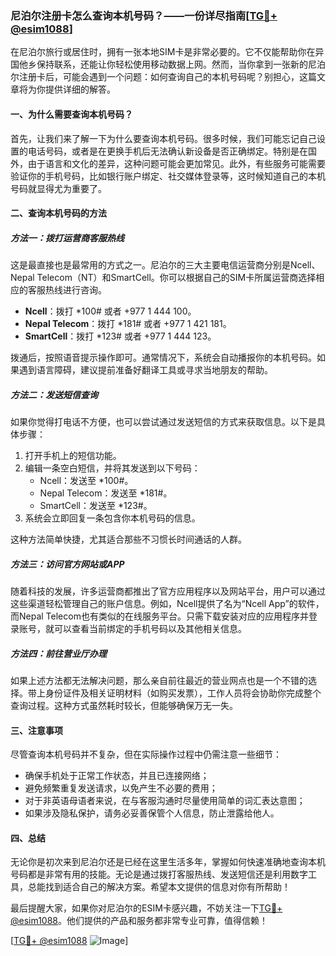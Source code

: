### 尼泊尔注册卡怎么查询本机号码？——一份详尽指南[[TG💪+ @esim1088](https://t.me/s/esim1088)]

在尼泊尔旅行或居住时，拥有一张本地SIM卡是非常必要的。它不仅能帮助你在异国他乡保持联系，还能让你轻松使用移动数据上网。然而，当你拿到一张新的尼泊尔注册卡后，可能会遇到一个问题：如何查询自己的本机号码呢？别担心，这篇文章将为你提供详细的解答。

#### 一、为什么需要查询本机号码？

首先，让我们来了解一下为什么要查询本机号码。很多时候，我们可能忘记自己设置的电话号码，或者是在更换手机后无法确认新设备是否正确绑定。特别是在国外，由于语言和文化的差异，这种问题可能会更加常见。此外，有些服务可能需要验证你的手机号码，比如银行账户绑定、社交媒体登录等，这时候知道自己的本机号码就显得尤为重要了。

#### 二、查询本机号码的方法

##### 方法一：拨打运营商客服热线

这是最直接也是最常用的方式之一。尼泊尔的三大主要电信运营商分别是Ncell、Nepal Telecom（NT）和SmartCell。你可以根据自己的SIM卡所属运营商选择相应的客服热线进行咨询。

- **Ncell**：拨打 *100# 或者 +977 1 444 100。
- **Nepal Telecom**：拨打 *181# 或者 +977 1 421 181。
- **SmartCell**：拨打 *123# 或者 +977 1 444 123。

拨通后，按照语音提示操作即可。通常情况下，系统会自动播报你的本机号码。如果遇到语言障碍，建议提前准备好翻译工具或寻求当地朋友的帮助。

##### 方法二：发送短信查询

如果你觉得打电话不方便，也可以尝试通过发送短信的方式来获取信息。以下是具体步骤：

1. 打开手机上的短信功能。
2. 编辑一条空白短信，并将其发送到以下号码：
   - Ncell：发送至 *100#。
   - Nepal Telecom：发送至 *181#。
   - SmartCell：发送至 *123#。
3. 系统会立即回复一条包含你本机号码的信息。

这种方法简单快捷，尤其适合那些不习惯长时间通话的人群。

##### 方法三：访问官方网站或APP

随着科技的发展，许多运营商都推出了官方应用程序以及网站平台，用户可以通过这些渠道轻松管理自己的账户信息。例如，Ncell提供了名为“Ncell App”的软件，而Nepal Telecom也有类似的在线服务平台。只需下载安装对应的应用程序并登录账号，就可以查看当前绑定的手机号码以及其他相关信息。

##### 方法四：前往营业厅办理

如果上述方法都无法解决问题，那么亲自前往最近的营业网点也是一个不错的选择。带上身份证件及相关证明材料（如购买发票），工作人员将会协助你完成整个查询过程。这种方式虽然耗时较长，但能够确保万无一失。

#### 三、注意事项

尽管查询本机号码并不复杂，但在实际操作过程中仍需注意一些细节：

- 确保手机处于正常工作状态，并且已连接网络；
- 避免频繁重复发送请求，以免产生不必要的费用；
- 对于非英语母语者来说，在与客服沟通时尽量使用简单的词汇表达意图；
- 如果涉及隐私保护，请务必妥善保管个人信息，防止泄露给他人。

#### 四、总结

无论你是初次来到尼泊尔还是已经在这里生活多年，掌握如何快速准确地查询本机号码都是非常有用的技能。无论是通过拨打客服热线、发送短信还是利用数字工具，总能找到适合自己的解决方案。希望本文提供的信息对你有所帮助！

最后提醒大家，如果你对尼泊尔的ESIM卡感兴趣，不妨关注一下[TG💪+ @esim1088](https://t.me/s/esim1088)。他们提供的产品和服务都非常专业可靠，值得信赖！

[[TG💪+ @esim1088](https://t.me/s/esim1088) ![Image](https://i.postimg.cc/4NQfJmqS/Snipaste-2025-05-13-00-14-12.png)]
